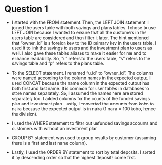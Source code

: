 # Question 1

- I started with the FROM statement. Then, the LEFT JOIN statement. I joined the users table with both savings and plans tables. I chose to use LEFT JOIN because I wanted to ensure that all the customers in the users table are considered and then filter it later. The hint mentioned that “owner_id” is a foreign key to the ID primary key in the users table. I used it to link the savings to users and the investment plan to users as well. I also gave these tables aliases to make it easier for me and to enhance readability. So, “u” refers to the users table, “s” refers to the savings table and “p” refers to the plans table.

- To the SELECT statement, I renamed “u.id” to “owner_id”. The columns were named according to the column names in the expected output. I used CONCAT because the name column in the expected output has both first and last name.  It is common for user tables in databases to store names separately. So, I assumed the names here are stored separately too. I added columns for the counts of the funded savings plan and investment plan. Lastly, I converted the amounts from kobo to naira because the expected output is in naira (1 naira = 100 kobo, hence the division).

- I used the WHERE statement to filter out unfunded savings accounts and customers with without an investment plan

- GROUP BY statement was used to group results by customer (assuming there is a first and last name column).

- Lastly, I used the ORDER BY statement to sort by total deposits. I sorted it by descending order so that the highest deposits come first.
